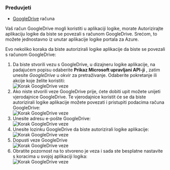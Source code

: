 ### <a name="prerequisites"></a>Preduvjeti

- [GoogleDrive](https://www.google.com/drive/) računa  


Vaš račun GoogleDrive mogli koristiti u aplikaciji logike, morate Autorizirajte aplikaciju logike da biste se povezali s računom GoogleDrive. Srećom, to možete jednostavno iz unutar aplikacije logike portala za Azure.  

Evo nekoliko koraka da biste autorizirali logike aplikacije da biste se povezali s računom GoogleDrive:  
1. Da biste stvorili vezu s GoogleDrive, u dizajneru logike aplikacije, na padajućem popisu odaberite **Prikaz Microsoft upravljani API-ji** , zatim unesite *GoogleDrive* u okvir za pretraživanje. Odaberite pokretanje ili akcije koje želite koristiti:  
![Korak GoogleDrive veze](./media/connectors-create-api-googledrive/googledrive-1.png)  
2. Ako niste stvorili veze GoogleDrive prije, ćete dobiti upit možete unijeti vjerodajnice GoogleDrive. Te vjerodajnice koristit će se da biste autorizirali logike aplikacije možete povezati i pristupiti podacima računa GoogleDrive:  
![Korak GoogleDrive veze](./media/connectors-create-api-googledrive/googledrive-2.png)  
3. Unesite adresu e-pošte GoogleDrive:  
 ![Korak GoogleDrive veze](./media/connectors-create-api-googledrive/googledrive-3.png)  
4. Unesite lozinku GoogleDrive da biste autorizirali logike aplikacije:  
![Korak GoogleDrive veze](./media/connectors-create-api-googledrive/googledrive-4.png)
5. Dopusti veze GoogleDrive  
![Korak GoogleDrive veze](./media/connectors-create-api-googledrive/googledrive-5.png)  
6. Obratite pozornost na to stvoreno je veza i sada ste besplatne nastavite s koracima u svojoj aplikaciji logika:  
![Korak GoogleDrive veze](./media/connectors-create-api-googledrive/googledrive-6.png)  

